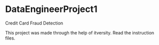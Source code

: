 # DataEngineerProject1

Credit Card Fraud Detection

This project was made through the help of itversity.
Read the instruction files.
